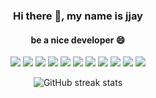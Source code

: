 <div align="center">

### Hi there 👋, my name is jjay
#### be a nice developer :smile:


<img src="https://img.shields.io/badge/JAVA-007396?style=flat-square&logo=Java&logoColor=783CBD"/>
<img src="https://img.shields.io/badge/Oracle-F80000?style=flat-square&logo=Oracle&logoColor=783CBD"/>
<img src="https://img.shields.io/badge/JavaScript-F7DF1E?style=flat-square&logo=JavaScript&logoColor=783CBD"/>
<img src="https://img.shields.io/badge/HTML5-E34F26?style=flat-square&logo=HTML5&logoColor=783CBD"/>
<img src="https://img.shields.io/badge/CSS3-06B6D4?style=flat-square&logo=CSS3&logoColor=783CBD"/>
<img src="https://img.shields.io/badge/Bootstrap-7952B3?style=flat-square&logo=Bootstrap&logoColor=783CBD"/>
<img src="https://img.shields.io/badge/jQuery-0769AD?style=flat-square&logo=jQuery&logoColor=783CBD"/>
<img src="https://img.shields.io/badge/Git-F05032?style=flat-square&logo=Git&logoColor=783CBD"/>
<img src="https://img.shields.io/badge/Markdown-000000?style=flat-square&logo=Markdown&logoColor=783CBD"/>
<img src="https://img.shields.io/badge/Linux-FCC624?style=flat-square&logo=Linux&logoColor=783CBD"/>
<img src="https://img.shields.io/badge/Spring-6DB33F?style=flat-square&logo=Spring&logoColor=783CBD"/>

<br>

![GitHub streak stats](https://github-readme-streak-stats.herokuapp.com/?user=jjay0303)  


</div>

